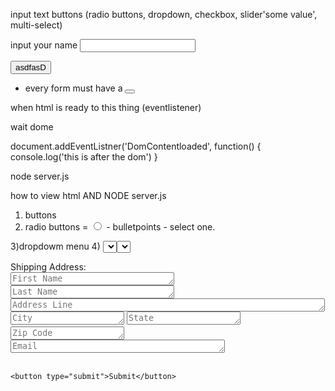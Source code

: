 input text
buttons (radio buttons, dropdown, checkbox, slider'some value', multi-select)


<form action ="" class ="list-maker-form" method = "get">
  <label>input your name
    <input type = 'text' name="myName" />
  </label>

  <button type="submit">asdfasD</button>
</form>

- every form must have a <button type="submit">


when html is ready to this thing (eventlistener) 

wait dome


document.addEventListner('DomContentloaded', function() {
  console.log('this is after the dom')
}

node server.js

how to view html AND NODE server.js

1) buttons
2) radio buttons = <input type = "radio"> - bulletpoints - select one.

3)dropdowm menu
4) <select> == dropdown slider box - <select> options.... pick one and it's selected 



  <form action="http://localhost:3000/showForm" class="list-maker-form" method="post" target='black'>
    <label>Shipping Address:</label><br>
      <textarea placeholder="First Name" cols="30" rows="1"></textarea>
      <textarea placeholder="Last Name" cols="30" rows="1"></textarea><br>
      <textarea placeholder="Address Line" cols="60" rows="1"></textarea><br>
      <textarea placeholder="City" cols="20" rows="1"></textarea>
      <textarea placeholder="State" cols="20" rows="1"></textarea>
      <textarea placeholder="Zip Code" cols="20" rows="1"></textarea><br>
      <textarea placeholder="Email" cols="40" rows="1"></textarea><br>

<br>

<!--     <label>Payment Information:</label><br>
      <textarea placeholder="Card Number" cols="30" rows="1"></textarea><br>
      <select name='expireMM' id='expireMM'>
          <option value=''>Month</option>
          <option value='01'>Janaury</option>
          <option value='02'>February</option>
          <option value='03'>March</option>
          <option value='04'>April</option>
          <option value='05'>May</option>
          <option value='06'>June</option>
          <option value='07'>July</option>
          <option value='08'>August</option>
          <option value='09'>September</option>
          <option value='10'>October</option>
          <option value='11'>November</option>
          <option value='12'>December</option>
      </select>
      <select name='expireYY' id='expireYY'>
          <option value=''>Year</option>
          <option value='10'>2016</option>
          <option value='11'>2017</option>
          <option value='12'>2018</option>
          <option value='11'>2019</option>
          <option value='12'>2020</option>
      </select>
      <input class="inputCard" type="hidden" name="expiry" id="expiry" maxlength="4"/><br>
      <textarea placeholder="Security Code" cols="30" rows="1"></textarea> -->

    <button type="submit">Submit</button>
  </form>
